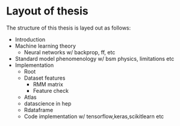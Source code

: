 # Layout of thesis

The structure of this thesis is layed out as follows:

- Introduction
- Machine learning theory
  - Neural networks w/ backprop, ff, etc
- Standard model phenomenology w/ bsm physics, limitations etc
- Implementation
  - Root
  - Dataset features
    - RMM matrix
    - Feature check
  - Atlas
  - datascience in hep
  - Rdataframe
  - Code implementation w/ tensorflow,keras,scikitlearn etc
